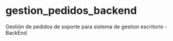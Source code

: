 # gestion_pedidos_backend
Gestión de pedidos de soporte para sistema de gestion escritorio - BackEnd
